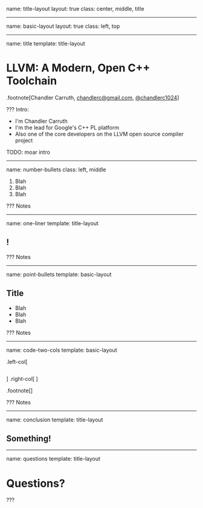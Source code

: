 name: title-layout
layout: true
class: center, middle, title

---
name: basic-layout
layout: true
class: left, top

---
name: title
template: title-layout

# LLVM: A Modern, Open C++ Toolchain
.footnote[Chandler Carruth, <chandlerc@gmail.com>, [@chandlerc1024](https://twitter.com/chandlerc1024)]

???
Intro:
- I'm Chandler Carruth
- I'm the lead for Google's C++ PL platform
- Also one of the core developers on the LLVM open source compiler project

TODO: moar intro

---
name: number-bullets
class: left, middle

1. Blah
1. Blah
1. Blah

???
Notes

---
name: one-liner
template: title-layout

## !

???
Notes

---
name: point-bullets
template: basic-layout

## Title
- Blah
- Blah
- Blah

???
Notes

---
name: code-two-cols
template: basic-layout

.left-col[
```cpp
```
]
.right-col[
]

.footnote[]

???
Notes

---
name: conclusion
template: title-layout

## Something! 

---
name: questions
template: title-layout

# Questions?

???

